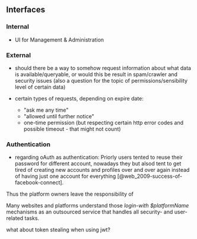 ## Interfaces



### Internal

+   UI for Management & Administration



### External

+   should there be a way to somehow request information about what data is available/queryable,
    or would this be result in spam/crawler and security issues (also a question for the topic of
    permissions/sensibility level of certain data)
    
+   certain types of requests, depending on expire date:
    -   "ask me any time"
    -   "allowed until further notice"
    -   one-time permission (but respecting certain http error codes and possible timeout - that 
        might not count)


### Authentication

+   regarding oAuth as authentication:
Priorly users tented to reuse their password for
different account, nowadays they but alsod
tent to get tired of creating new accounts and profiles over and over again instead of having
just one account for everything [@web_2009-success-of-facebook-connect].

Thus the platform owners leave the responsibility of 

Many websites and platforms
understand those *login-with $platformName* mechanisms as an outsourced service that handles all
security- and user-related tasks.

what about token stealing when using jwt?
